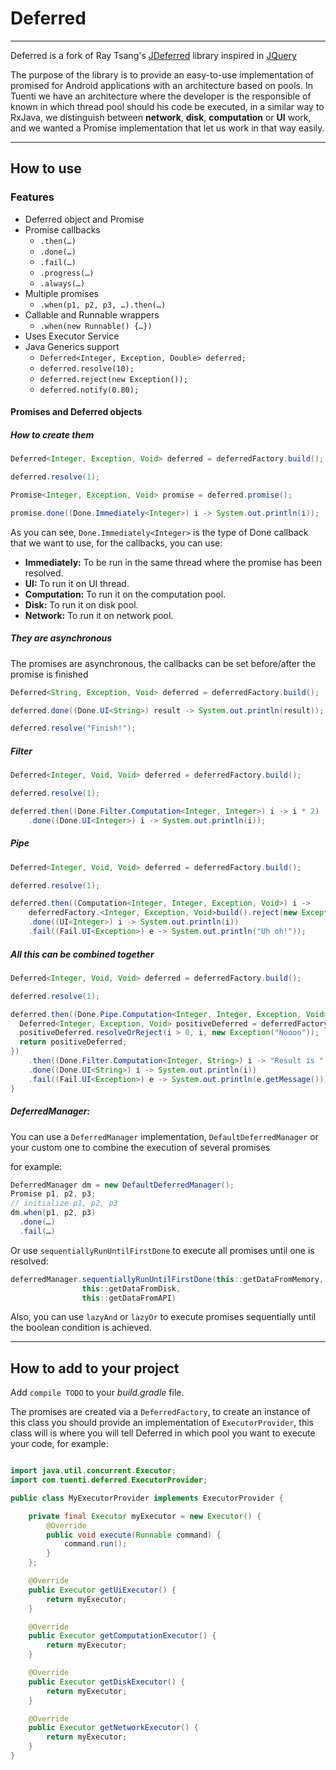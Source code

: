 # Deferred

--------
Deferred is a fork of Ray Tsang's [JDeferred](https://github.com/jdeferred/jdeferred) library inspired in [JQuery](https://github.com/jquery/jquery)

The purpose of the library is to provide an easy-to-use implementation of promised for Android applications with an architecture based on pools. In Tuenti we have an architecture where the developer is the responsible of known in which thread pool should his code be executed, in a similar way to RxJava, we distinguish between **network**, **disk**, **computation** or **UI** work, and we wanted a Promise implementation that let us work in that way easily.

--------
## How to use

### Features
* Deferred object and Promise
* Promise callbacks
  * ```.then(…)```
  * ```.done(…)```
  * ```.fail(…)```
  * ```.progress(…)```
  * ```.always(…)```
* Multiple promises
  * ```.when(p1, p2, p3, …).then(…)```
* Callable and Runnable wrappers
  * ```.when(new Runnable() {…})```
* Uses Executor Service
* Java Generics support
  * ```Deferred<Integer, Exception, Double> deferred;```
  * ```deferred.resolve(10);```
  * ```deferred.reject(new Exception());```
  * ```deferred.notify(0.80);```


#### Promises and Deferred objects

##### How to create them
```java
Deferred<Integer, Exception, Void> deferred = deferredFactory.build();

deferred.resolve(1);

Promise<Integer, Exception, Void> promise = deferred.promise();

promise.done((Done.Immediately<Integer>) i -> System.out.println(i));
```  
As you can see, `Done.Immediately<Integer>` is the type of Done callback that we want to use, for the callbacks, you can use:

* **Immediately:** To be run in the same thread where the promise has been resolved.
* **UI:** To run it on UI thread.
* **Computation:** To run it on the computation pool.
* **Disk:** To run it on disk pool.
* **Network:** To run it on network pool.

##### They are asynchronous

The promises are asynchronous, the callbacks can be set before/after the promise is finished

```java
Deferred<String, Exception, Void> deferred = deferredFactory.build();

deferred.done((Done.UI<String>) result -> System.out.println(result));

deferred.resolve("Finish!");
```

##### Filter

```java
Deferred<Integer, Void, Void> deferred = deferredFactory.build();

deferred.resolve(1);

deferred.then((Done.Filter.Computation<Integer, Integer>) i -> i * 2)
    .done((Done.UI<Integer>) i -> System.out.println(i));
```

##### Pipe
```java
Deferred<Integer, Void, Void> deferred = deferredFactory.build();

deferred.resolve(1);

deferred.then((Computation<Integer, Integer, Exception, Void>) i ->
    deferredFactory.<Integer, Exception, Void>build().reject(new Exception()))
    .done((UI<Integer>) i -> System.out.println(i))
    .fail((Fail.UI<Exception>) e -> System.out.println("Uh oh!"));
```
##### All this can be combined together
```java
Deferred<Integer, Void, Void> deferred = deferredFactory.build();

deferred.resolve(1);

deferred.then((Done.Pipe.Computation<Integer, Integer, Exception, Void>) i -> {
  Deferred<Integer, Exception, Void> positiveDeferred = deferredFactory.build();
  positiveDeferred.resolveOrReject(i > 0, i, new Exception("Noooo"));
  return positiveDeferred;
})
    .then((Done.Filter.Computation<Integer, String>) i -> "Result is " + String.valueOf(i))
    .done((Done.UI<String>) i -> System.out.println(i))
    .fail((Fail.UI<Exception>) e -> System.out.println(e.getMessage()));
}
```
##### DeferredManager:
You can use a `DeferredManager` implementation, `DefaultDeferredManager` or your custom one to combine the execution of several promises

for example:
```java
DeferredManager dm = new DefaultDeferredManager();
Promise p1, p2, p3;
// initialize p1, p2, p3
dm.when(p1, p2, p3)
  .done(…)
  .fail(…)
```

Or use `sequentiallyRunUntilFirstDone` to execute all promises until one is resolved:

```java
deferredManager.sequentiallyRunUntilFirstDone(this::getDataFromMemory,
				this::getDataFromDisk,
				this::getDataFromAPI)
```

Also, you can use `lazyAnd` or `lazyOr` to execute promises sequentially until the boolean condition is achieved.

--------

## How to add to your project

Add `compile TODO` to your _build.gradle_ file.

The promises are created via a `DeferredFactory`, to create an instance of this class you should provide an implementation of `ExecutorProvider`, this class will is where you will tell Deferred in which pool you want to execute your code, for example:

```java

import java.util.concurrent.Executor;
import com.tuenti.deferred.ExecutorProvider;

public class MyExecutorProvider implements ExecutorProvider {

	private final Executor myExecutor = new Executor() {
		@Override
		public void execute(Runnable command) {
			command.run();
		}
	};

	@Override
	public Executor getUiExecutor() {
		return myExecutor;
	}

	@Override
	public Executor getComputationExecutor() {
		return myExecutor;
	}

	@Override
	public Executor getDiskExecutor() {
		return myExecutor;
	}

	@Override
	public Executor getNetworkExecutor() {
		return myExecutor;
	}
}


```
